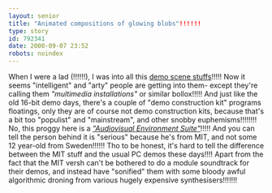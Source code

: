 ```yaml
---
layout: senior
title: "Animated compositions of glowing blobs"!!!!!!
type: story
id: 792341
date: 2000-09-07 23:52
robots: noindex
---
```

When I were a lad (!!!!!!), I was into all this <a href="http://www.scene.org">demo scene stuffs</a>!!!!! Now it seems "intelligent" and "arty" people are getting into them- except they're calling them <i>"multimedia installations"</i> or similar bollox!!!!! And just like the old 16-bit demo days, there's a couple of "demo construction kit" programs floatings, only they are of course not demo construction kits, because that's a bit too "populist" and "mainstream", and other snobby euphemisms!!!!!!!! No, this proggy here is a <a href="http://acg.media.mit.edu/people/golan/aves/index.html"><i>"Audiovisual Environment Suite"</i></a>!!!!! And you can tell the person behind it is "serious" because he's from MIT, and not some 12 year-old from Sweden!!!!!! Tho to be honest, it's hard to tell the difference between the MIT stuff and the usual PC demos these days!!!! Apart  from the fact that the MIT versh can't be bothered to do a module soundtrack for their demos, and instead have "sonified" them with some bloody awful algorithmic droning from various hugely expensive synthesisers!!!!!!!